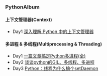 ### PythonAlbum 
#### 上下文管理器(Context)
* Day1  [深入理解 Python 中的上下文管理器](https://www.cnblogs.com/wongbingming/p/10519553.html)

#### 多进程 & 多线程(Multiprocessing & Threading)
* Day1  [一篇文章搞定Python多进程(全)](https://yq.aliyun.com/articles/701208)
* Day2  [谈谈python的GIL、多线程、多进程](https://zhuanlan.zhihu.com/p/20953544)
* Day3  [Python：线程为什么搞个setDaemon](https://segmentfault.com/a/1190000019748106)
